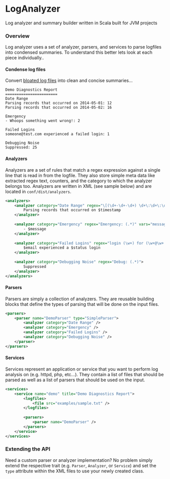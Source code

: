 LogAnalyzer
===========

Log analyzer and summary builder written in Scala built for JVM projects


### Overview

Log analyzer uses a set of analyzer, parsers, and services to parse logfiles into condensed summaries. To understand this better
lets look at each piece individually..

#### Condense log files

Convert <a href="https://github.com/mcross1882/LogAnalyzer/tree/master/examples/sample.txt">bloated log files</a> into clean and concise summaries...

```
Demo Diagnostics Report
=======================
Date Range
Parsing records that occurred on 2014-05-01: 12
Parsing records that occurred on 2014-05-02: 16

Emergency
- Whoops something went wrong!: 2

Failed Logins
someone@test.com experienced a failed login: 1

Debugging Noise
Suppressed: 25
```

#### Analyzers

Analyzers are a set of rules that match a regex expression against a single line that is read in from the logfile. They also store simple meta
data like extracted regex text, counters, and the category to which the analyzer belongs too. Analyzers are written in XML (see sample below)
and are located in `conf/dist/analyzers`.

```xml
<analyzers>
    <analyzer category="Date Range" regex="\[(\d+-\d+-\d+) \d+\:\d+\:\d+\]" vars="timestamp">
        Parsing records that occurred on $timestamp
    </analyzer>
    
    <analyzer category="Emergency" regex="Emergency: (.*)" vars="message">
        - $message
    </analyzer>
    
    <analyzer category="Failed Logins" regex="login (\w+) for (\w+@\w+.\w+)" vars="status|email">
        $email experienced a $status login
    </analyzer>
    
    <analyzer category="Debugging Noise" regex="Debug: (.*)">
        Suppressed
    </analyzer>
</analyzers>
```


#### Parsers

Parsers are simply a collection of analyzers. They are reusable building blocks that define the types of parsing that will be done on the
input files.

```xml
<parsers>
    <parser name="DemoParser" type="SimpleParser">
        <analyzer category="Date Range" />
        <analyzer category="Emergency" />
        <analyzer category="Failed Logins" />
        <analyzer category="Debugging Noise" />
    </parser>
</parsers>
```


#### Services

Services represent an application or service that you want to perform log analysis on (e.g. httpd, php, etc...). They contain a list of files
that should be parsed as well as a list of parsers that should be used on the input.

```xml
<services>
    <service name="demo" title="Demo Diagnostics Report">
        <logfiles>
            <file src="examples/sample.txt" />
        </logfiles>
        
        <parsers>
            <parser name="DemoParser" />
        </parsers>
    </service>
</services>
```

### Extending the API

Need a custom parser or analyzer implementation? No problem simply extend the respective trait (e.g. `Parser`, `Analyzer`, or `Service`) and
set the `type` attribute within the XML files to use your newly created class.
